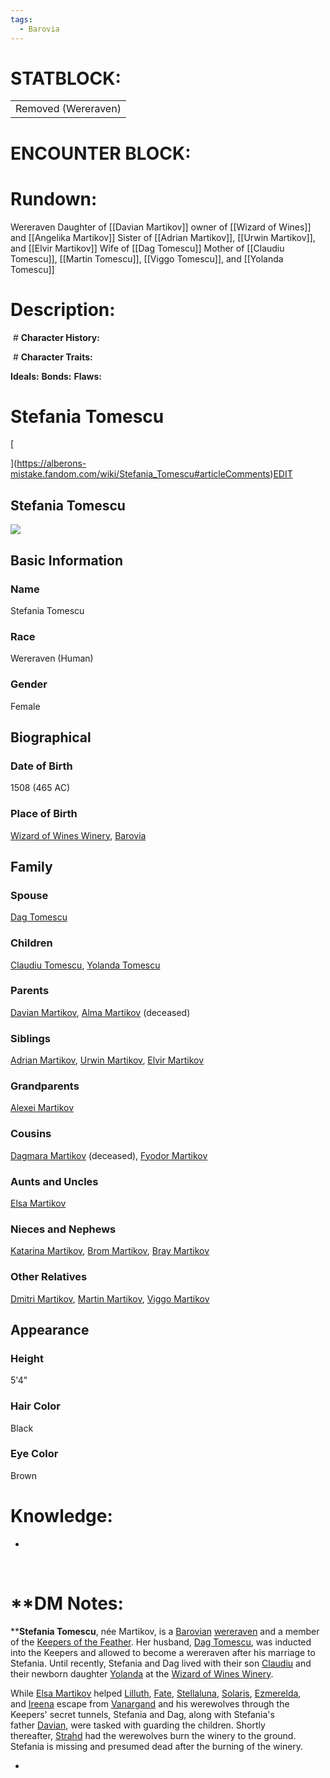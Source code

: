 ```yaml
---
tags:
  - Barovia
---
```


# **STATBLOCK:**

|                     |
|---------------------|
| Removed (Wereraven) |


# **ENCOUNTER BLOCK:**

# **Rundown:**

Wereraven
Daughter of [[Davian Martikov]] owner of [[Wizard of Wines]] and [[Angelika Martikov]]
Sister of [[Adrian Martikov]], [[Urwin Martikov]], and [[Elvir Martikov]]
Wife of [[Dag Tomescu]]
Mother of [[Claudiu Tomescu]], [[Martin Tomescu]], [[Viggo Tomescu]], and [[Yolanda Tomescu]] 

# **Description:**

 # **Character History:**

 # **Character Traits:** 

**Ideals:**
**Bonds:**
**Flaws:**
# Stefania Tomescu

[

](https://alberons-mistake.fandom.com/wiki/Stefania_Tomescu#articleComments)[EDIT](https://alberons-mistake.fandom.com/wiki/Stefania_Tomescu?veaction=edit)

## Stefania Tomescu

[![](https://static.wikia.nocookie.net/alberons-mistake/images/2/22/Stefania_%282%29.jpg/revision/latest/scale-to-width-down/350?cb=20191010164116)](https://static.wikia.nocookie.net/alberons-mistake/images/2/22/Stefania_%282%29.jpg/revision/latest?cb=20191010164116)

## Basic Information

### Name

Stefania Tomescu

### Race

Wereraven (Human)

### Gender

Female

## Biographical

### Date of Birth

1508 (465 AC)

### Place of Birth

[Wizard of Wines Winery](https://alberons-mistake.fandom.com/wiki/Wizard_of_Wines_Winery "Wizard of Wines Winery"), [Barovia](https://alberons-mistake.fandom.com/wiki/Barovia "Barovia")

## Family

### Spouse

[Dag Tomescu](https://alberons-mistake.fandom.com/wiki/Dag_Tomescu "Dag Tomescu")

### Children

[Claudiu Tomescu](https://alberons-mistake.fandom.com/wiki/Claudiu_Tomescu "Claudiu Tomescu"), [Yolanda Tomescu](https://alberons-mistake.fandom.com/wiki/Yolanda_Tomescu "Yolanda Tomescu")

### Parents

[Davian Martikov](https://alberons-mistake.fandom.com/wiki/Davian_Martikov "Davian Martikov"), [Alma Martikov](https://alberons-mistake.fandom.com/wiki/Alma_Martikov "Alma Martikov") (deceased)

### Siblings

[Adrian Martikov](https://alberons-mistake.fandom.com/wiki/Adrian_Martikov "Adrian Martikov"), [Urwin Martikov](https://alberons-mistake.fandom.com/wiki/Urwin_Martikov "Urwin Martikov"), [Elvir Martikov](https://alberons-mistake.fandom.com/wiki/Elvir_Martikov "Elvir Martikov")

### Grandparents

[Alexei Martikov](https://alberons-mistake.fandom.com/wiki/Alexei_Martikov "Alexei Martikov")

### Cousins

[Dagmara Martikov](https://alberons-mistake.fandom.com/wiki/Dagmara_Martikov "Dagmara Martikov") (deceased), [Fyodor Martikov](https://alberons-mistake.fandom.com/wiki/Fyodor_Martikov "[[[[Fyodor Martikov]]]]")

### Aunts and Uncles

[Elsa Martikov](https://alberons-mistake.fandom.com/wiki/Elsa_Martikov "Elsa Martikov")

### Nieces and Nephews

[Katarina Martikov](https://alberons-mistake.fandom.com/wiki/Katarina_Martikov "Katarina Martikov"), [Brom Martikov](https://alberons-mistake.fandom.com/wiki/Brom_Martikov "Brom Martikov"), [Bray Martikov](https://alberons-mistake.fandom.com/wiki/Bray_Martikov "Bray Martikov")

### Other Relatives

[Dmitri Martikov](https://alberons-mistake.fandom.com/wiki/Dmitri_Martikov "Dmitri Martikov"), [Martin Martikov](https://alberons-mistake.fandom.com/wiki/Martin_Martikov "Martin Martikov"), [Viggo Martikov](https://alberons-mistake.fandom.com/wiki/Viggo_Martikov "Viggo Martikov")

## Appearance

### Height

5'4"

### Hair Color

Black

### Eye Color

Brown
# **Knowledge:**

-    

 

# **DM Notes:
****Stefania Tomescu**, née Martikov, is a [Barovian](https://alberons-mistake.fandom.com/wiki/Barovia "Barovia") [wereraven](https://alberons-mistake.fandom.com/wiki/Wereravens "Wereravens") and a member of the [Keepers of the Feather](https://alberons-mistake.fandom.com/wiki/Keepers_of_the_Feather "Keepers of the Feather"). Her husband, [Dag Tomescu](https://alberons-mistake.fandom.com/wiki/Dag_Tomescu "Dag Tomescu"), was inducted into the Keepers and allowed to become a wereraven after his marriage to Stefania. Until recently, Stefania and Dag lived with their son [Claudiu](https://alberons-mistake.fandom.com/wiki/Claudiu_Tomescu "Claudiu Tomescu") and their newborn daughter [Yolanda](https://alberons-mistake.fandom.com/wiki/Yolanda_Tomescu "Yolanda Tomescu") at the [Wizard of Wines Winery](https://alberons-mistake.fandom.com/wiki/Wizard_of_Wines_Winery "Wizard of Wines Winery").

While [Elsa Martikov](https://alberons-mistake.fandom.com/wiki/Elsa_Martikov "Elsa Martikov") helped [Lilluth](https://alberons-mistake.fandom.com/wiki/Lilluth_Chaemaer "Lilluth Chaemaer"), [Fate](https://alberons-mistake.fandom.com/wiki/Fate "Fate"), [Stellaluna](https://alberons-mistake.fandom.com/wiki/Stellaluna_Silverleaf "Stellaluna Silverleaf"), [Solaris](https://alberons-mistake.fandom.com/wiki/Solaris_Silverleaf "Solaris Silverleaf"), [Ezmerelda](https://alberons-mistake.fandom.com/wiki/Ezmerelda_d%27Avenir "Ezmerelda d'Avenir"), and [Ireena](https://alberons-mistake.fandom.com/wiki/Ireena_Kolyana "Ireena Kolyana") escape from [Vanargand](https://alberons-mistake.fandom.com/wiki/Vanargand "Vanargand") and his werewolves through the Keepers' secret tunnels, Stefania and Dag, along with Stefania's father [Davian](https://alberons-mistake.fandom.com/wiki/Davian_Martikov "Davian Martikov"), were tasked with guarding the children. Shortly thereafter, [Strahd](https://alberons-mistake.fandom.com/wiki/Strahd_von_Zarovich "Strahd von Zarovich") had the werewolves burn the winery to the ground. Stefania is missing and presumed dead after the burning of the winery.

-    
